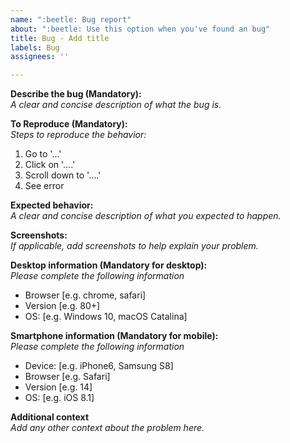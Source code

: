 ```yaml
---
name: ":beetle: Bug report"
about: ":beetle: Use this option when you've found an bug"
title: Bug - Add title
labels: Bug
assignees: ''

---
```


<!--

Hello! Before you report a issue, please read the [FAQ](https://digitaldesign.scania.com/support/faqs) and/or [Contribution](https://digitaldesign.scania.com/contribution) information and also check if there is an issue already [reported](https://github.com/scania-digital-design-system/sdds-website/issues). 

-->


**Describe the bug (Mandatory):**  
_A clear and concise description of what the bug is._

**To Reproduce (Mandatory):**   
_Steps to reproduce the behavior:_  
1. Go to '...'
2. Click on '....'
3. Scroll down to '....'
4. See error

**Expected behavior:**  
_A clear and concise description of what you expected to happen._

**Screenshots:**  
_If applicable, add screenshots to help explain your problem._

**Desktop information (Mandatory for desktop):**  
_Please complete the following information_
 - Browser [e.g. chrome, safari]
 - Version [e.g. 80+]
 - OS: [e.g. Windows 10, macOS Catalina]

**Smartphone information (Mandatory for mobile):**  
_Please complete the following information_
 - Device: [e.g. iPhone6, Samsung S8]
 - Browser [e.g. Safari]
 - Version [e.g. 14]
 - OS: [e.g. iOS 8.1]

**Additional context**   
_Add any other context about the problem here._
